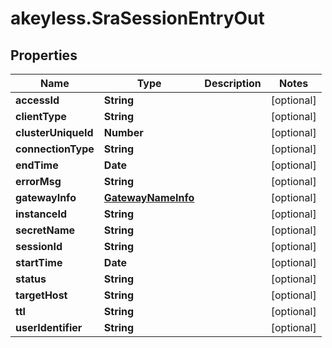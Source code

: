 # akeyless.SraSessionEntryOut

## Properties

Name | Type | Description | Notes
------------ | ------------- | ------------- | -------------
**accessId** | **String** |  | [optional] 
**clientType** | **String** |  | [optional] 
**clusterUniqueId** | **Number** |  | [optional] 
**connectionType** | **String** |  | [optional] 
**endTime** | **Date** |  | [optional] 
**errorMsg** | **String** |  | [optional] 
**gatewayInfo** | [**GatewayNameInfo**](GatewayNameInfo.md) |  | [optional] 
**instanceId** | **String** |  | [optional] 
**secretName** | **String** |  | [optional] 
**sessionId** | **String** |  | [optional] 
**startTime** | **Date** |  | [optional] 
**status** | **String** |  | [optional] 
**targetHost** | **String** |  | [optional] 
**ttl** | **String** |  | [optional] 
**userIdentifier** | **String** |  | [optional] 


